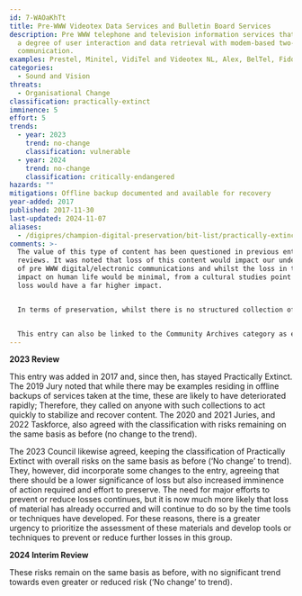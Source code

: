 ```yaml
---
id: 7-WAOaKhTt
title: Pre-WWW Videotex Data Services and Bulletin Board Services
description: Pre WWW telephone and television information services that allowed
  a degree of user interaction and data retrieval with modem-based two-way
  communication.
examples: Prestel, Minitel, VidiTel and Videotex NL, Alex, BelTel, FidoNet
categories:
  - Sound and Vision
threats:
  - Organisational Change
classification: practically-extinct
imminence: 5
effort: 5
trends:
  - year: 2023
    trend: no-change
    classification: vulnerable
  - year: 2024
    trend: no-change
    classification: critically-endangered
hazards: ""
mitigations: Offline backup documented and available for recovery
year-added: 2017
published: 2017-11-30
last-updated: 2024-11-07
aliases:
  - /digipres/champion-digital-preservation/bit-list/practically-extinct/bitlist-pre-www-videotex-and-bbs
comments: >-
  The value of this type of content has been questioned in previous entry
  reviews. It was noted that loss of this content would impact our understanding
  of pre WWW digital/electronic communications and whilst the loss in terms of
  impact on human life would be minimal, from a cultural studies point of view,
  loss would have a far higher impact.


  In terms of preservation, whilst there is no structured collection of this material, many individuals will have their own personal archives and a campaign of the nature of Missing Believed Wiped from the BFI might be effective in collating these disparate collections.


  This entry can also be linked to the Community Archives category as early online forums were a place of community development and community creation.
---
```

**2023 Review**

This entry was added in 2017 and, since then, has stayed Practically Extinct. The 2019 Jury noted that while there may be examples residing in offline backups of services taken at the time, these are likely to have deteriorated rapidly; Therefore, they called on anyone with such collections to act quickly to stabilize and recover content. The 2020 and 2021 Juries, and 2022 Taskforce, also agreed with the classification with risks remaining on the same basis as before (no change to the trend).

The 2023 Council likewise agreed, keeping the classification of Practically Extinct with overall risks on the same basis as before (‘No change’ to trend). They, however, did incorporate some changes to the entry, agreeing that there should be a lower significance of loss but also increased imminence of action required and effort to preserve. The need for major efforts to prevent or reduce losses continues, but it is now much more likely that loss of material has already occurred and will continue to do so by the time tools or techniques have developed. For these reasons, there is a greater urgency to prioritize the assessment of these materials and develop tools or techniques to prevent or reduce further losses in this group.

**2024 Interim Review**

These risks remain on the same basis as before, with no significant trend towards even greater or reduced risk (‘No change’ to trend).
